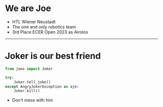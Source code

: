 # We are Joe
- HTL Wiener Neustadt
- The one and only robotics team
- 3rd Place ECER Open 2023 as Airolos
---
# Joker is our best friend
```python
from joex import Joker

try:
    Joker.tell_joke()
except AngryJokerException as aje:
    Joker.kill()
```
- Don't mess with him
  
